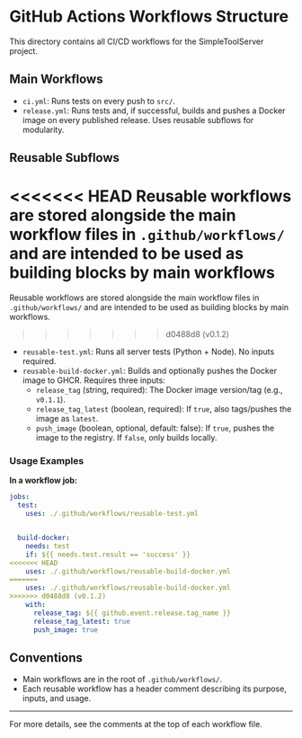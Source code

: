# GitHub Actions Workflows Structure

This directory contains all CI/CD workflows for the SimpleToolServer project.

## Main Workflows

- `ci.yml`: Runs tests on every push to `src/`.
- `release.yml`: Runs tests and, if successful, builds and pushes a Docker image on every published release. Uses reusable subflows for modularity.

## Reusable Subflows

<<<<<<< HEAD
Reusable workflows are stored alongside the main workflow files in `.github/workflows/` and are intended to be used as building blocks by main workflows
=======

Reusable workflows are stored alongside the main workflow files in `.github/workflows/` and are intended to be used as building blocks by main workflows.
>>>>>>> d0488d8 (v0.1.2)

- `reusable-test.yml`: Runs all server tests (Python + Node). No inputs required.
- `reusable-build-docker.yml`: Builds and optionally pushes the Docker image to GHCR. Requires three inputs:
  - `release_tag` (string, required): The Docker image version/tag (e.g., `v0.1.1`).
  - `release_tag_latest` (boolean, required): If `true`, also tags/pushes the image as `latest`.
  - `push_image` (boolean, optional, default: false): If `true`, pushes the image to the registry. If `false`, only builds locally.

### Usage Examples

**In a workflow job:**

```yaml
jobs:
  test:
    uses: ./.github/workflows/reusable-test.yml


  build-docker:
    needs: test
    if: ${{ needs.test.result == 'success' }}
<<<<<<< HEAD
    uses: ./.github/workflows/reusable-build-docker.yml
=======
    uses: ./.github/workflows/reusable-build-docker.yml
>>>>>>> d0488d8 (v0.1.2)
    with:
      release_tag: ${{ github.event.release.tag_name }}
      release_tag_latest: true
      push_image: true
```

## Conventions

- Main workflows are in the root of `.github/workflows/`.
- Each reusable workflow has a header comment describing its purpose, inputs, and usage.

---

For more details, see the comments at the top of each workflow file.
